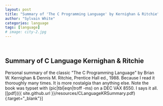 ```yaml
---
layout: post
title: "Summary of 'The C Programming Language' by Kernighan & Ritchie"
author: "Sylvain White"
categories: language
tags: [language]
# image: city-2.jpg
---
```

<br/>

## Summary of C Language Kernighan & Ritchie

Personal summary of the classic "The C Programming Language" by Brian W. Kernighan & Dennis M. Ritchie, Prentice Hall ed., 1988. Because I read it thoroughly many times. It is more nostalgia than anything else. Note the book was typset with (pic|tbl|eqn|troff -ms) on a DEC VAX 8550. I says it all.
[[pdf]({{ site.github.url }}/resources/CLanguageKRSummary.pdf){:target="_blank"}]
